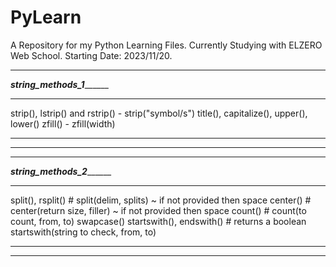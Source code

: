 # PyLearn

A Repository for my Python Learning Files.
Currently Studying with ELZERO Web School.
Starting Date: 2023/11/20.

________________________________________________________________________

_________________________string_methods_1_______________________________
________________________________________________________________________

strip(), lstrip() and rstrip() - strip("symbol/s")
title(), capitalize(), upper(), lower()
zfill() - zfill(width)
________________________________________________________________________


***

________________________________________________________________________

_________________________string_methods_2_______________________________
________________________________________________________________________

split(), rsplit() # split(delim, splits)  ~ if not provided then space
center() # center(return size, filler) ~ if not provided then space
count() # count(to count, from, to)
swapcase()
startswith(), endswith() # returns a boolean
startswith(string to check, from, to)
________________________________________________________________________


************************************************************************
